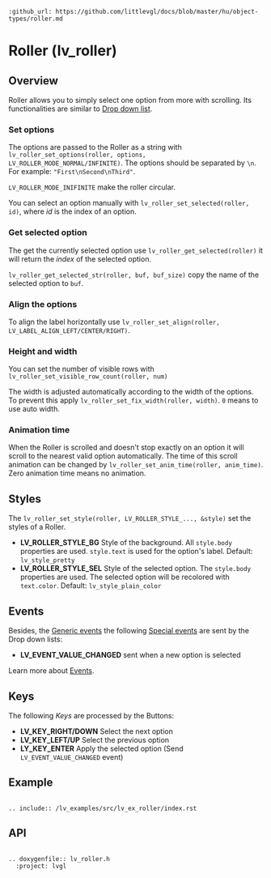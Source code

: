 ```eval_rst
:github_url: https://github.com/littlevgl/docs/blob/master/hu/object-types/roller.md
```
# Roller (lv_roller)

## Overview

Roller allows you to simply select one option from more with scrolling. Its functionalities are similar to [Drop down list](/object-types/ddlist).

### Set options
The options are passed to the Roller as a string with `lv_roller_set_options(roller, options, LV_ROLLER_MODE_NORMAL/INFINITE)`. The options should be separated by `\n`. For example: `"First\nSecond\nThird"`.

`LV_ROLLER_MODE_INIFINITE` make the roller circular.

You can select an option manually with `lv_roller_set_selected(roller, id)`, where *id* is the index of an option.

### Get selected option
The get the currently selected option use `lv_roller_get_selected(roller)` it will return the *index* of the selected option.

`lv_roller_get_selected_str(roller, buf, buf_size)` copy the name of the selected option to `buf`.

### Align the options
To align the label horizontally use `lv_roller_set_align(roller, LV_LABEL_ALIGN_LEFT/CENTER/RIGHT)`.

### Height and width
You can set the number of visible rows with `lv_roller_set_visible_row_count(roller, num)`

The width is adjusted automatically according to the width of the options. To prevent this apply `lv_roller_set_fix_width(roller, width)`. `0` means to use auto width.

### Animation time
When the Roller is scrolled and doesn't stop exactly on an option it will scroll to the nearest valid option automatically.
The time of this scroll animation can be changed by `lv_roller_set_anim_time(roller, anim_time)`. Zero animation time means no animation.

## Styles

The `lv_roller_set_style(roller, LV_ROLLER_STYLE_..., &style)` set the styles of a Roller.

- **LV_ROLLER_STYLE_BG** Style of the background. All `style.body` properties are used. `style.text` is used for the option's label. Default: `lv_style_pretty`
- **LV_ROLLER_STYLE_SEL** Style of the selected option.  The `style.body` properties are used. The selected option will be recolored with `text.color`. Default: `lv_style_plain_color`

## Events
Besides, the [Generic events](/overview/event.html#generic-events) the following [Special events](/overview/event.html#special-events) are sent by the Drop down lists:
 - **LV_EVENT_VALUE_CHANGED** sent when a new option is selected

Learn more about [Events](/overview/event).

## Keys
The following *Keys* are processed by the Buttons:
- **LV_KEY_RIGHT/DOWN** Select the next option
- **LV_KEY_LEFT/UP** Select the previous option
- **LY_KEY_ENTER** Apply the selected option (Send `LV_EVENT_VALUE_CHANGED` event) 

## Example

```eval_rst

.. include:: /lv_examples/src/lv_ex_roller/index.rst

```

## API 

```eval_rst

.. doxygenfile:: lv_roller.h
  :project: lvgl
        
```
